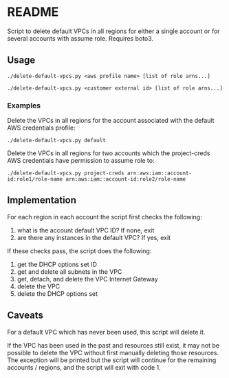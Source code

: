 # README
Script to delete default VPCs in all regions for either a single account or for several accounts with assume role. Requires boto3.

## Usage

    ./delete-default-vpcs.py <aws profile name> [list of role arns...]

    ./delete-default-vpcs.py <customer external id> [list of role arns...]

### Examples

Delete the VPCs in all regions for the account associated with the default AWS credentials profile:

    ./delete-default-vpcs.py default

Delete the VPCs in all regions for two accounts which the project-creds AWS credentials have permission to assume role to:

    ./delete-default-vpcs.py project-creds arn:aws:iam::account-id:role1/role-name arn:aws:iam::account-id:role2/role-name

## Implementation
For each region in each account the script first checks the following:

1. what is the account default VPC ID? If none, exit
2. are there any instances in the default VPC? If yes, exit

If these checks pass, the script does the following:

1. get the DHCP options set ID
2. get and delete all subnets in the VPC
3. get, detach, and delete the VPC Internet Gateway
4. delete the VPC
5. delete the DHCP options set

## Caveats
For a default VPC which has never been used, this script will delete it.

If the VPC has been used in the past and resources still exist, it may not be possible to delete the VPC without first manually deleting those resources. The exception will be printed but the script will continue for the remaining accounts / regions, and the script will exit with code 1.